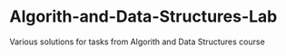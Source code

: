 # Algorith-and-Data-Structures-Lab
Various solutions for tasks from Algorith and Data Structures course
